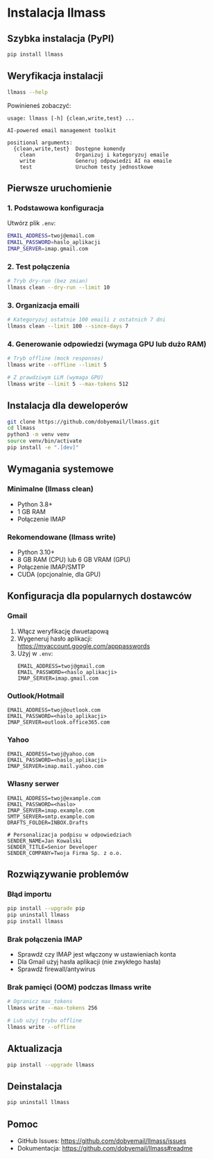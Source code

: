 # Instalacja llmass

## Szybka instalacja (PyPI)

```bash
pip install llmass
```

## Weryfikacja instalacji

```bash
llmass --help
```

Powinieneś zobaczyć:
```
usage: llmass [-h] {clean,write,test} ...

AI-powered email management toolkit

positional arguments:
  {clean,write,test}  Dostępne komendy
    clean             Organizuj i kategoryzuj emaile
    write             Generuj odpowiedzi AI na emaile
    test              Uruchom testy jednostkowe
```

## Pierwsze uruchomienie

### 1. Podstawowa konfiguracja

Utwórz plik `.env`:

```bash
EMAIL_ADDRESS=twoj@email.com
EMAIL_PASSWORD=haslo_aplikacji
IMAP_SERVER=imap.gmail.com
```

### 2. Test połączenia

```bash
# Tryb dry-run (bez zmian)
llmass clean --dry-run --limit 10
```

### 3. Organizacja emaili

```bash
# Kategoryzuj ostatnie 100 emaili z ostatnich 7 dni
llmass clean --limit 100 --since-days 7
```

### 4. Generowanie odpowiedzi (wymaga GPU lub dużo RAM)

```bash
# Tryb offline (mock responses)
llmass write --offline --limit 5

# Z prawdziwym LLM (wymaga GPU)
llmass write --limit 5 --max-tokens 512
```

## Instalacja dla deweloperów

```bash
git clone https://github.com/dobyemail/llmass.git
cd llmass
python3 -m venv venv
source venv/bin/activate
pip install -e ".[dev]"
```

## Wymagania systemowe

### Minimalne (llmass clean)
- Python 3.8+
- 1 GB RAM
- Połączenie IMAP

### Rekomendowane (llmass write)
- Python 3.10+
- 8 GB RAM (CPU) lub 6 GB VRAM (GPU)
- Połączenie IMAP/SMTP
- CUDA (opcjonalnie, dla GPU)

## Konfiguracja dla popularnych dostawców

### Gmail

1. Włącz weryfikację dwuetapową
2. Wygeneruj hasło aplikacji: https://myaccount.google.com/apppasswords
3. Użyj w `.env`:
   ```
   EMAIL_ADDRESS=twoj@gmail.com
   EMAIL_PASSWORD=<haslo_aplikacji>
   IMAP_SERVER=imap.gmail.com
   ```

### Outlook/Hotmail

```
EMAIL_ADDRESS=twoj@outlook.com
EMAIL_PASSWORD=<haslo_aplikacji>
IMAP_SERVER=outlook.office365.com
```

### Yahoo

```
EMAIL_ADDRESS=twoj@yahoo.com
EMAIL_PASSWORD=<haslo_aplikacji>
IMAP_SERVER=imap.mail.yahoo.com
```

### Własny serwer

```
EMAIL_ADDRESS=twoj@example.com
EMAIL_PASSWORD=<haslo>
IMAP_SERVER=imap.example.com
SMTP_SERVER=smtp.example.com
DRAFTS_FOLDER=INBOX.Drafts

# Personalizacja podpisu w odpowiedziach
SENDER_NAME=Jan Kowalski
SENDER_TITLE=Senior Developer
SENDER_COMPANY=Twoja Firma Sp. z o.o.
```

## Rozwiązywanie problemów

### Błąd importu

```bash
pip install --upgrade pip
pip uninstall llmass
pip install llmass
```

### Brak połączenia IMAP

- Sprawdź czy IMAP jest włączony w ustawieniach konta
- Dla Gmail użyj hasła aplikacji (nie zwykłego hasła)
- Sprawdź firewall/antywirus

### Brak pamięci (OOM) podczas llmass write

```bash
# Ogranicz max_tokens
llmass write --max-tokens 256

# Lub użyj trybu offline
llmass write --offline
```

## Aktualizacja

```bash
pip install --upgrade llmass
```

## Deinstalacja

```bash
pip uninstall llmass
```

## Pomoc

- GitHub Issues: https://github.com/dobyemail/llmass/issues
- Dokumentacja: https://github.com/dobyemail/llmass#readme
